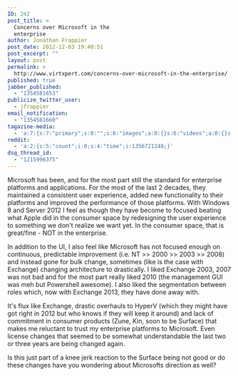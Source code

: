 ```yaml
---
ID: 242
post_title: >
  Concerns over Microsoft in the
  enterprise
author: Jonathan Frappier
post_date: 2012-12-03 19:40:51
post_excerpt: ""
layout: post
permalink: >
  http://www.virtxpert.com/concerns-over-microsoft-in-the-enterprise/
published: true
jabber_published:
  - "1354581653"
publicize_twitter_user:
  - jfrappier
email_notification:
  - "1354581660"
tagazine-media:
  - 'a:7:{s:7:"primary";s:0:"";s:6:"images";a:0:{}s:6:"videos";a:0:{}s:11:"image_count";i:0;s:6:"author";s:7:"7110326";s:7:"blog_id";s:8:"38472741";s:9:"mod_stamp";s:19:"2012-12-04 00:40:52";}'
reddit:
  - 'a:2:{s:5:"count";i:0;s:4:"time";i:1356721248;}'
dsq_thread_id:
  - "1215996375"
---
```

Microsoft has been, and for the most part still the standard for enterprise platforms and applications.  For the most of the last 2 decades, they maintained a consistent user experience, added new functionality to their platforms and improved the performance of those platforms.  With Windows 8 and Server 2012 I feel as though they have become to focused beating what Apple did in the consumer space by redesigning the user experience to something we don't realize we want yet.  In the consumer space, that is great/fine - NOT in the enterprise.

In addition to the UI, I also feel like Microsoft has not focused enough on continuous, predictable improvement (i.e. NT &gt;&gt; 2000 &gt;&gt; 2003 &gt;&gt; 2008) and instead gone for bulk change, sometimes (like is the case with Exchange) changing architecture to drastically.  I liked Exchange 2003, 2007 was not bad and for the most part really liked 2010 (the management GUI was meh but Powershell awesome).  I also liked the segmentation between roles which, now with Exchange 2013, they have done away with.

It's flux like Exchange, drastic overhauls to HyperV (which they might have got right in 2012 but who knows if they will keep it around) and lack of commitment in consumer products (Zune, Kin, soon to be Surface) that makes me reluctant to trust my enterprise platforms to Microsoft.  Even license changes that seemed to be somewhat understandable the last two or three years are being changed again.

Is this just part of a knee jerk reaction to the Surface being not good or do these changes have you wondering about Microsofts direction as well?